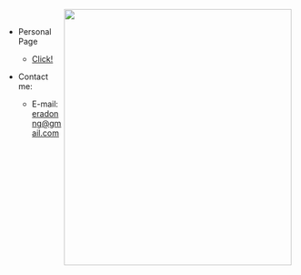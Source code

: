 <img src="https://s2.loli.net/2022/10/23/8oMyzf2rtm7XkqF.jpg" width="400" height="450" align="right"/><br/>

- Personal Page

  - [Click!](https://eradong.github.io/)

- Contact me:
  
  - E-mail: eradonng@gmail.com
